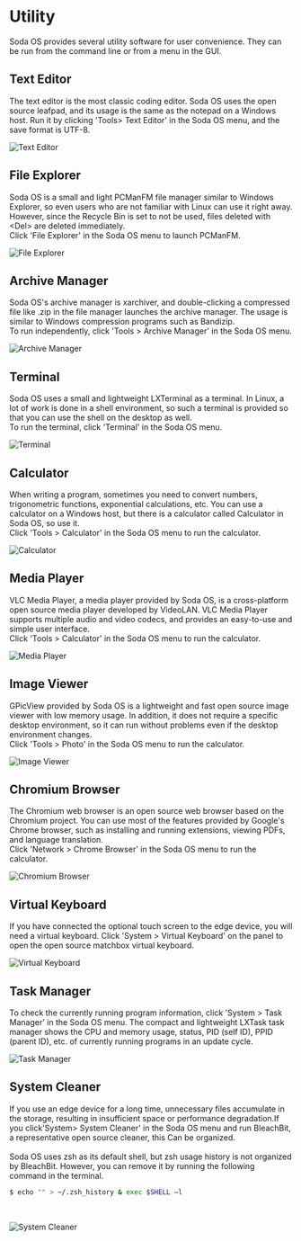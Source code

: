 <h1> Utility </h1>
Soda OS provides several utility software for user convenience. They can be run from the command line or from a menu in the GUI.<br>

## Text Editor

The text editor is the most classic coding editor. Soda OS uses the open source leafpad, and its usage is the same as the notepad on a Windows host. Run it by clicking 'Tools> Text Editor' in the Soda OS menu, and the save format is UTF-8.

![Text Editor](./picture/text_editor.png)

## File Explorer

Soda OS is a small and light PCManFM file manager similar to Windows Explorer, so even users who are not familiar with Linux can use it right away. However, since the Recycle Bin is set to not be used, files deleted with &lt;Del&gt; are deleted immediately.<br>
Click 'File Explorer' in the Soda OS menu to launch PCManFM.

![File Explorer](./picture/file_manager.png)

## Archive Manager

Soda OS's archive manager is xarchiver, and double-clicking a compressed file like .zip in the file manager launches the archive manager. The usage is similar to Windows compression programs such as Bandizip.<br>
To run independently, click 'Tools > Archive Manager' in the Soda OS menu.

![Archive Manager](./picture/archive_manager.png)

## Terminal

Soda OS uses a small and lightweight LXTerminal as a terminal. In Linux, a lot of work is done in a shell environment, so such a terminal is provided so that you can use the shell on the desktop as well.<br>
To run the terminal, click 'Terminal' in the Soda OS menu.

![Terminal](./picture/terminal.png)

## Calculator

When writing a program, sometimes you need to convert numbers, trigonometric functions, exponential calculations, etc. You can use a calculator on a Windows host, but there is a calculator called Calculator in Soda OS, so use it.<br>
Click 'Tools > Calculator' in the Soda OS menu to run the calculator.

![Calculator](./picture/calculator.png)

## Media Player

VLC Media Player, a media player provided by Soda OS, is a cross-platform open source media player developed by VideoLAN. VLC Media Player supports multiple audio and video codecs, and provides an easy-to-use and simple user interface.<br>
Click 'Tools > Calculator' in the Soda OS menu to run the calculator.

![Media Player](./picture/media_player.png)

## Image Viewer

GPicView provided by Soda OS is a lightweight and fast open source image viewer with low memory usage. In addition, it does not require a specific desktop environment, so it can run without problems even if the desktop environment changes.<br>
Click 'Tools > Photo' in the Soda OS menu to run the calculator.

![Image Viewer](./picture/image_viewer.png)

## Chromium Browser

The Chromium web browser is an open source web browser based on the Chromium project. You can use most of the features provided by Google's Chrome browser, such as installing and running extensions, viewing PDFs, and language translation.<br>
Click 'Network > Chrome Browser' in the Soda OS menu to run the calculator.

![Chromium Browser](./picture/chromium_browser.png)

## Virtual Keyboard

If you have connected the optional touch screen to the edge device, you will need a virtual keyboard. Click 'System > Virtual Keyboard' on the panel to open the open source matchbox virtual keyboard.

![Virtual Keyboard](./picture/virtual_keyboard.png)

## Task Manager

To check the currently running program information, click 'System > Task Manager' in the Soda OS menu. The compact and lightweight LXTask task manager shows the CPU and memory usage, status, PID (self ID), PPID (parent ID), etc. of currently running programs in an update cycle.

![Task Manager](./picture/task_manager.png)

## System Cleaner

If you use an edge device for a long time, unnecessary files accumulate in the storage, resulting in insufficient space or performance degradation.If you click'System> System Cleaner' in the Soda OS menu and run BleachBit, a representative open source cleaner, this Can be organized.<br><br>
Soda OS uses zsh as its default shell, but zsh usage history is not organized by BleachBit. However, you can remove it by running the following command in the terminal.

```bash
$ echo "" > ~/.zsh_history & exec $SHELL –l
```

<br>

![System Cleaner](./picture/system_cleaner.png)